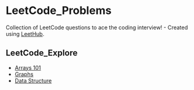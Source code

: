 # LeetCode_Problems
Collection of LeetCode questions to ace the coding interview! - Created using [LeetHub](https://github.com/QasimWani/LeetHub).


## LeetCode_Explore
- [Arrays 101](/./Arrays/README.md)
- [Graphs](/./Graph/README.md)
- [Data Structure](/./Data%20Structure/README.md)

